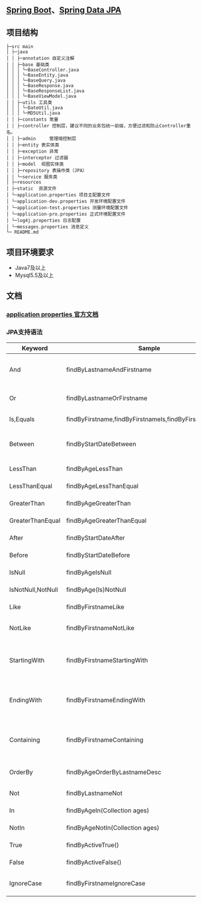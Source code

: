 ## [Spring Boot](https://projects.spring.io/spring-boot/)、[Spring Data JPA](https://projects.spring.io/spring-data-jpa/)


## 项目结构
```
├─src main
│ ├─java
│ │ ├─annotation 自定义注解
│ │ ├─base 基础类
│ │ │ └─BaseController.java
│ │ │ └─BaseEntity.java
│ │ │ └─BaseQuery.java
│ │ │ └─BaseResponse.java
│ │ │ └─BaseResponseList.java
│ │ │ └─BaseViewModel.java
│ │ ├─utils 工具类
│ │ │ └─DateUtil.java
│ │ │ └─MD5Util.java
│ │ ├─constants 常量
│ │ ├─controller 控制层，建议不同的业务包统一前缀，方便过滤和防止Controller重名。
│ │ ├─admin		管理端控制层
│ │ ├─entity 表实体类
│ │ ├─exception 异常
│ │ ├─interceptor 过滤器
│ │ ├─model  视图实体类
│ │ ├─repository 表操作类（JPA）
│ │ └─service 服务类
│ ├─resources
│ ├─static  资源文件
│ └─application.properties 项目主配置文件
│ └─application-dev.properties 开发环境配置文件
│ └─application-test.properties 测量环境配置文件
│ └─application-pro.properties 正式环境配置文件
│ └─log4j.properties 日志配置
│ └─messages.properties 消息定义
└─ README.md
```


## 项目环境要求
* Java7及以上
* Mysql5.5及以上

## 文档
### [application properties 官方文档](https://docs.spring.io/spring-boot/docs/current/reference/html/common-application-properties.html)
 
### JPA支持语法
Keyword|Sample|JPQL snippet
---|---|---
And | findByLastnameAndFirstname | … where x.lastname = ?1 and x.firstname = ?2
Or | findByLastnameOrFirstname | … where x.lastname = ?1 or x.firstname = ?2
Is,Equals | findByFirstname,findByFirstnameIs,findByFirstnameEquals|… where x.firstname = ?1
Between | findByStartDateBetween | … where x.startDate between ?1 and ?2
LessThan | findByAgeLessThan | … where x.age < ?1
LessThanEqual | findByAgeLessThanEqual | … where x.age <= ?1
GreaterThan | findByAgeGreaterThan | … where x.age > ?1
GreaterThanEqual | findByAgeGreaterThanEqual | … where x.age >= ?1
After | findByStartDateAfter | … where x.startDate > ?1
Before | findByStartDateBefore | … where x.startDate < ?1
IsNull | findByAgeIsNull | … where x.age is null
IsNotNull,NotNull | findByAge(Is)NotNull | … where x.age not null
Like | findByFirstnameLike | … where x.firstname like ?1
NotLike | findByFirstnameNotLike | … where x.firstname not like ?1
StartingWith | findByFirstnameStartingWith | … where x.firstname like ?1(parameter bound with appended %)
EndingWith | findByFirstnameEndingWith | … where x.firstname like ?1(parameter bound with prepended %)
Containing | findByFirstnameContaining | … where x.firstname like ?1(parameter bound wrapped in %)
OrderBy | findByAgeOrderByLastnameDesc | … where x.age = ?1 order by x.lastname desc
Not | findByLastnameNot | … where x.lastname <> ?1
In | findByAgeIn(Collection<Age> ages) | … where x.age in ?1
NotIn | findByAgeNotIn(Collection<Age> ages) | … where x.age not in ?1
True | findByActiveTrue() | … where x.active = true
False | findByActiveFalse() | … where x.active = false
IgnoreCase | findByFirstnameIgnoreCase | … where UPPER(x.firstame) = UPPER(?1)